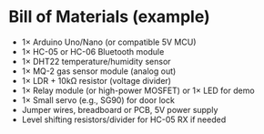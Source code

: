 # Bill of Materials (example)

- 1× Arduino Uno/Nano (or compatible 5V MCU)
- 1× HC-05 or HC-06 Bluetooth module
- 1× DHT22 temperature/humidity sensor
- 1× MQ-2 gas sensor module (analog out)
- 1× LDR + 10kΩ resistor (voltage divider)
- 1× Relay module (or high-power MOSFET) or 1× LED for demo
- 1× Small servo (e.g., SG90) for door lock
- Jumper wires, breadboard or PCB, 5V power supply
- Level shifting resistors/divider for HC-05 RX if needed
